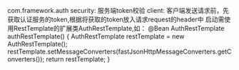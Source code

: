 com.framework.auth
        security: 服务端token校验
        client: 客户端发送请求前，先获取认证服务的token,根据将获取的token放入请求request的header中
                启动需使用RestTemplate的扩展类AuthRestTemplate,如：
                @Bean
                AuthRestTemplate authRestTemplate() {
                    AuthRestTemplate restTemplate = new AuthRestTemplate();
                    restTemplate.setMessageConverters(fastJsonHttpMessageConverters.getConverters());
                    return restTemplate;
                }
        
